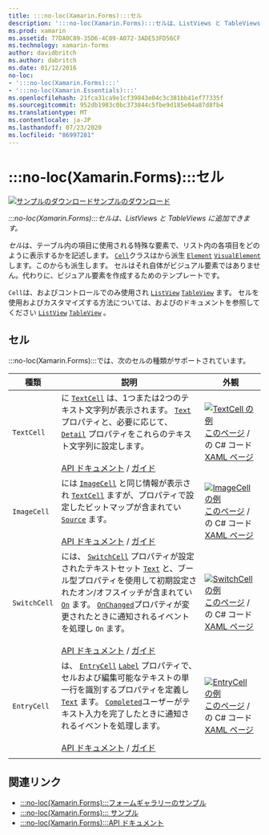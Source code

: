 ```yaml
---
title: :::no-loc(Xamarin.Forms):::セル
description: ':::no-loc(Xamarin.Forms):::セルは、ListViews と TableViews に追加できます。 この記事では、に含まれるセルの一覧を示し :::no-loc(Xamarin.Forms)::: ます。'
ms.prod: xamarin
ms.assetid: 77DA0C89-35D6-4C09-A072-3ADE53FD56CF
ms.technology: xamarin-forms
author: davidbritch
ms.author: dabritch
ms.date: 01/12/2016
no-loc:
- ':::no-loc(Xamarin.Forms):::'
- ':::no-loc(Xamarin.Essentials):::'
ms.openlocfilehash: 21fca31ca9e1cf39843e04c3c381bb41ef77335f
ms.sourcegitcommit: 952db1983c0bc373844c5fbe9d185e04a87d8fb4
ms.translationtype: MT
ms.contentlocale: ja-JP
ms.lasthandoff: 07/23/2020
ms.locfileid: "86997281"
---
```

# <a name="no-locxamarinforms-cells"></a>:::no-loc(Xamarin.Forms):::セル

[![サンプルのダウンロード](~/media/shared/download.png)サンプルのダウンロード](https://docs.microsoft.com/samples/xamarin/xamarin-forms-samples/formsgallery)

_:::no-loc(Xamarin.Forms):::セルは、ListViews と TableViews に追加できます。_

*セル*は、テーブル内の項目に使用される特殊な要素で、リスト内の各項目をどのように表示するかを記述します。 [`Cell`](xref::::no-loc(Xamarin.Forms):::.Cell)クラスはから派生 [`Element`](xref::::no-loc(Xamarin.Forms):::.Element) [`VisualElement`](xref::::no-loc(Xamarin.Forms):::.Element) します。このからも派生します。 セルはそれ自体がビジュアル要素ではありません。代わりに、ビジュアル要素を作成するためのテンプレートです。

`Cell`は、およびコントロールでのみ使用され [`ListView`](xref::::no-loc(Xamarin.Forms):::.ListView) [`TableView`](xref::::no-loc(Xamarin.Forms):::.TableView) ます。 セルを使用およびカスタマイズする方法については、およびのドキュメントを参照してください [`ListView`](~/xamarin-forms/user-interface/listview/index.md) [`TableView`](~/xamarin-forms/user-interface/tableview.md) 。

## <a name="cells"></a>セル

:::no-loc(Xamarin.Forms):::では、次のセルの種類がサポートされています。

| 種類 | 説明 | 外観 |
| --- | --- | --- |
| `TextCell` | に [`TextCell`](xref::::no-loc(Xamarin.Forms):::.TextCell) は、1つまたは2つのテキスト文字列が表示されます。 [`Text`](xref::::no-loc(Xamarin.Forms):::.TextCell.Text)プロパティと、必要に応じて、 [`Detail`](xref::::no-loc(Xamarin.Forms):::.TextCell.Detail) プロパティをこれらのテキスト文字列に設定します。<br /><br />[API ドキュメント](xref::::no-loc(Xamarin.Forms):::.TextCell)  / [ガイド](~/xamarin-forms/user-interface/listview/customizing-cell-appearance.md#textcell) | [![TextCell の例](cells-images/TextCell.png "TextCell の例")](cells-images/TextCell-Large.png#lightbox "TextCell の例")<br />[このページ](https://github.com/xamarin/xamarin-forms-samples/blob/master/FormsGallery/FormsGallery/FormsGallery/CodeExamples/TextCellDemoPage.cs)  /  の C# コード[XAML ページ](https://github.com/xamarin/xamarin-forms-samples/blob/master/FormsGallery/FormsGallery/FormsGallery/XamlExamples/TextCellDemoPage.xaml) |
| `ImageCell` | には [`ImageCell`](xref::::no-loc(Xamarin.Forms):::.ImageCell) と同じ情報が表示され [`TextCell`](xref::::no-loc(Xamarin.Forms):::.TextCell) ますが、プロパティで設定したビットマップが含まれてい [`Source`](xref::::no-loc(Xamarin.Forms):::.Image.Source) ます。<br /><br />[API ドキュメント](xref::::no-loc(Xamarin.Forms):::.ImageCell)  / [ガイド](~/xamarin-forms/user-interface/listview/customizing-cell-appearance.md#imagecell) | [![ImageCell の例](cells-images/ImageCell.png "ImageCell の例")](cells-images/ImageCell-Large.png#lightbox "ImageCell の例")<br />[このページ](https://github.com/xamarin/xamarin-forms-samples/blob/master/FormsGallery/FormsGallery/FormsGallery/CodeExamples/ImageCellDemoPage.cs)  /  の C# コード[XAML ページ](https://github.com/xamarin/xamarin-forms-samples/blob/master/FormsGallery/FormsGallery/FormsGallery/XamlExamples/ImageCellDemoPage.xaml) |
| `SwitchCell` | には、 [`SwitchCell`](xref::::no-loc(Xamarin.Forms):::.SwitchCell) プロパティが設定されたテキストセット [`Text`](xref::::no-loc(Xamarin.Forms):::.SwitchCell.Text) と、ブール型プロパティを使用して初期設定されたオン/オフスイッチが含まれてい [`On`](xref::::no-loc(Xamarin.Forms):::.SwitchCell.On) ます。 [`OnChanged`](xref::::no-loc(Xamarin.Forms):::.SwitchCell.OnChanged)プロパティが変更されたときに通知されるイベントを処理し `On` ます。<br /><br />[API ドキュメント](xref::::no-loc(Xamarin.Forms):::.SwitchCell)  / [ガイド](~/xamarin-forms/user-interface/tableview.md#switchcell) | [![SwitchCell の例](cells-images/SwitchCell.png "SwitchCell の例")](cells-images/SwitchCell-Large.png#lightbox "SwitchCell の例")<br />[このページ](https://github.com/xamarin/xamarin-forms-samples/blob/master/FormsGallery/FormsGallery/FormsGallery/CodeExamples/SwitchCellDemoPage.cs)  /  の C# コード[XAML ページ](https://github.com/xamarin/xamarin-forms-samples/blob/master/FormsGallery/FormsGallery/FormsGallery/XamlExamples/SwitchCellDemoPage.xaml) |
| `EntryCell` | は、 [`EntryCell`](xref::::no-loc(Xamarin.Forms):::.EntryCell) [`Label`](xref::::no-loc(Xamarin.Forms):::.EntryCell.Label) プロパティで、セルおよび編集可能なテキストの単一行を識別するプロパティを定義し [`Text`](xref::::no-loc(Xamarin.Forms):::.EntryCell.Text) ます。 [`Completed`](xref::::no-loc(Xamarin.Forms):::.EntryCell.Completed)ユーザーがテキスト入力を完了したときに通知されるイベントを処理します。<br /><br />[API ドキュメント](xref::::no-loc(Xamarin.Forms):::.EntryCell)  / [ガイド](~/xamarin-forms/user-interface/tableview.md#entrycell) | [![EntryCell の例](cells-images/EntryCell.png "EntryCell の例")](cells-images/EntryCell-Large.png#lightbox "EntryCell の例")<br />[このページ](https://github.com/xamarin/xamarin-forms-samples/blob/master/FormsGallery/FormsGallery/FormsGallery/CodeExamples/EntryCellDemoPage.cs)  /  の C# コード[XAML ページ](https://github.com/xamarin/xamarin-forms-samples/blob/master/FormsGallery/FormsGallery/FormsGallery/XamlExamples/EntryCellDemoPage.xaml) |
| | | |

## <a name="related-links"></a>関連リンク

- [:::no-loc(Xamarin.Forms):::フォームギャラリーのサンプル](https://docs.microsoft.com/samples/xamarin/xamarin-forms-samples/formsgallery)
- [:::no-loc(Xamarin.Forms)::: サンプル](https://docs.microsoft.com/samples/browse/?products=xamarin&term=:::no-loc(Xamarin.Forms):::)
- [:::no-loc(Xamarin.Forms):::API ドキュメント](https://docs.microsoft.com/dotnet/api/xamarin.forms?view=xamarin-forms)
